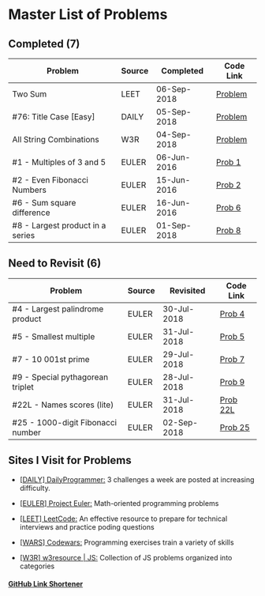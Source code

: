 # Master List of Problems

## Completed (7)

| Problem                          | Source | Completed   | Code Link                       |
| -------------------------------- | ------ | ----------- | ------------------------------- |
| Two Sum                          | LEET   | 06-Sep-2018 | [Problem](https://git.io/fAzUw) |
| #76: Title Case [Easy]           | DAILY  | 05-Sep-2018 | [Problem](https://git.io/fAREH) |
| All String Combinations          | W3R    | 04-Sep-2018 | [Problem](https://git.io/fARtq) |
| #1 - Multiples of 3 and 5        | EULER  | 06-Jun-2016 | [Prob 1](https://git.io/fARtG)  |
| #2 - Even Fibonacci Numbers      | EULER  | 15-Jun-2016 | [Prob 2](https://git.io/fARtC)  |
| #6 - Sum square difference       | EULER  | 16-Jun-2016 | [Prob 6](https://git.io/fARtl)  |
| #8 - Largest product in a series | EULER  | 01-Sep-2018 | [Prob 8](https://git.io/fARt0)  |

## Need to Revisit (6)

| Problem                           | Source | Revisited   | Code Link                        |
| --------------------------------- | ------ | ----------- | -------------------------------- |
| #4 - Largest palindrome product   | EULER  | 30-Jul-2018 | [Prob 4](https://git.io/fARt6)   |
| #5 - Smallest multiple            | EULER  | 31-Jul-2018 | [Prob 5](https://git.io/fARtX)   |
| #7 - 10 001st prime               | EULER  | 29-Jul-2018 | [Prob 7](https://git.io/fARtM)   |
| #9 - Special pythagorean triplet  | EULER  | 28-Jul-2018 | [Prob 9](https://git.io/fARty)   |
| #22L - Names scores (lite)        | EULER  | 31-Jul-2018 | [Prob 22L](https://git.io/fARtH) |
| #25 - 1000-digit Fibonacci number | EULER  | 02-Sep-2018 | [Prob 25](https://git.io/fARt7)  |

## Sites I Visit for Problems

- [[DAILY] DailyProgrammer:](https://www.reddit.com/r/dailyprogrammer) 3 challenges a week are posted at increasing difficulty.
- [[EULER] Project Euler:](https://projecteuler.net/archives) Math-oriented programming problems

- [[LEET] LeetCode:](https://www.codewars.com/) An effective resource to prepare for technical interviews and practice poding questions
- [[WARS] Codewars:](https://www.codewars.com/) Programming exercises train a variety of skills

- [[W3R] w3resource | JS:](https://projecteuler.net/archives) Collection of JS problems organized into categories

#### [GitHub Link Shortener](https://git.io/)
